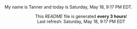 My name is Tanner and today is Saturday, May 18, 9:17 PM EDT.

<p align="center">This <i>README</i> file is generated <b>every 3 hours</b>!</br>Last refresh: Saturday, May 18, 9:17 PM EDT<br /></p>
